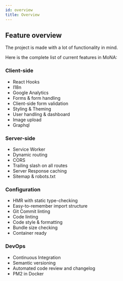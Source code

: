 ```yaml
---
id: overview
title: Overview
---
```


## Feature overview

The project is made with a lot of functionality in mind.

Here is the complete list of current features in MoNA:

### Client-side

- React Hooks
- I18n
- Google Analytics
- Forms & form handling
- Client-side form validation
- Styling & Theming
- User handling & dashboard
- Image upload
- Graphql

### Server-side

- Service Worker
- Dynamic routing
- CORS
- Trailing slash on all routes
- Server Response caching
- Sitemap & robots.txt

### Configuration

- HMR with static type-checking
- Easy-to-remember import structure
- Git Commit linting
- Code linting
- Code style & formatting
- Bundle size checking
- Container ready

### DevOps

- Continuous Integration
- Semantic versioning
- Automated code review and changelog
- PM2 in Docker
